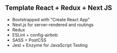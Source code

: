 ## Template React + Redux + Next JS

- Bootstrapped with "Create React App"
- Next.js for server-rendered and routings
- Redux
- ESLint + config-airbnb
- SASS + PostCSS
- Jest + Enzyme for JavaScript Testing
